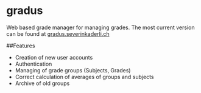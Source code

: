 # gradus
Web based grade manager for managing grades. The most current version can be found at [gradus.severinkaderli.ch](http://gradus.severinkaderli.ch)

##Features
* Creation of new user accounts
* Authentication
* Managing of grade groups (Subjects, Grades)
* Correct calculation of averages of groups and subjects
* Archive of old groups
